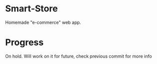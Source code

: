 # Smart-Store
Homemade "e-commerce" web app.

# Progress
On hold. Will work on it for future, check previous commit for more info 
